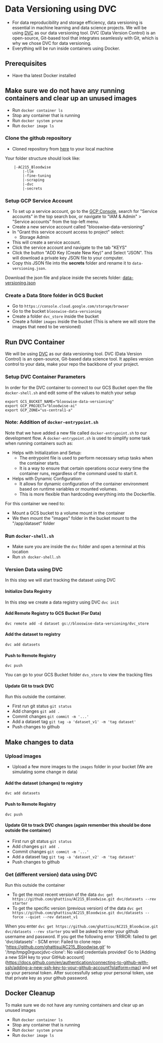 # Data Versioning using DVC
- For data reproducibility and storage efficiency, data versioning is essential in machine learning and data science projects. We will be using [DVC](https://dvc.org/) as our data versioning tool. DVC (Data Version Control) is an open-source, Git-based tool that integrates seamlessly with Git, which is why we chose DVC for data versioning.
- Everything will be run inside containers using Docker.

## Prerequisites
* Have tha latest Docker installed

## Make sure we do not have any running containers and clear up an unused images
* Run `docker container ls`
* Stop any container that is running
* Run `docker system prune`
* Run `docker image ls`

### Clone the github repository
* Cloned  repository from [here](https://github.com/ghattisu/AC215_Bloodwise.git) to your local machine 

Your folder structure should look like:
```
    |-AC215_Bloodwise
        |-llm
        |-fine-tuning
        |-scraping
        |-dvc
        |-secrets
```

### Setup GCP Service Account
- To set up a service account, go to the [GCP Console](https://console.cloud.google.com/home/dashboard), search for "Service accounts" in the top search box, or navigate to "IAM & Admin" > "Service accounts" from the top-left menu. 
- Create a new service account called "blooswise-data-versioning" 
- In "Grant this service account access to project" select:
    - Storage Admin
- This will create a service account.
- Click the service account and navigate to the tab "KEYS"
- Click the button "ADD Key (Create New Key)" and Select "JSON". This will download a private key JSON file to your computer. 
- Copy this JSON file into the **secrets** folder and rename it to `data-versioning.json`.

Download the json file and place inside the secrets folder:
<a href="https://console.cloud.google.com/iam-admin/serviceaccounts?project=bloodwise-ai" download>data-versioning.json</a>


### Create a Data Store folder in GCS Bucket
- Go to `https://console.cloud.google.com/storage/browser`
- Go to the bucket `blooswise-data-versioning` 
- Create a folder `dvc_store` inside the bucket
- Create a folder `images` inside the bucket (This is where we will store the images that need to be versioned)

## Run DVC Container
We will be using [DVC](https://dvc.org/) as our data versioning tool. DVC (Data Version Control) is an open-source, Git-based data science tool. It applies version control to your data, make your repo the backbone of your project.

### Setup DVC Container Parameters
In order for the DVC container to connect to our GCS Bucket open the file `docker-shell.sh` and edit some of the values to match your setup
```
export GCS_BUCKET_NAME="blooswise-data-versioning"
export GCP_PROJECT="bloodwise-ai"
export GCP_ZONE="us-central1-a"
```
### Note: Addition of `docker-entrypoint.sh`
Note that we have added a new file called `docker-entrypoint.sh` to our development flow. A `docker-entrypoint.sh` is used to simplify some task when running containers such as:
* Helps with Initialization and Setup: 
   * The entrypoint file is used to perform necessary setup tasks when the container starts. 
   * It is a way to ensure that certain operations occur every time the container runs, regardless of the command used to start it.
* Helps with Dynamic Configuration:
   * It allows for dynamic configuration of the container environment based on runtime variables or mounted volumes. 
   * This is more flexible than hardcoding everything into the Dockerfile.

For this container we need to:
* Mount a GCS bucket to a volume mount in the container
* We then mount the "images" folder in the bucket mount to the "/app/dataset" folder

### Run `docker-shell.sh`
- Make sure you are inside the `dvc` folder and open a terminal at this location
- Run `sh docker-shell.sh`  


### Version Data using DVC
In this step we will start tracking the dataset using DVC

#### Initialize Data Registry
In this step we create a data registry using DVC
`dvc init`

#### Add Remote Registry to GCS Bucket (For Data)
`dvc remote add -d dataset gs://blooswise-data-versioning/dvc_store`

#### Add the dataset to registry
`dvc add datasets`

#### Push to Remote Registry
`dvc push`

You can go to your GCS Bucket folder `dvs_store` to view the tracking files


#### Update Git to track DVC 
Run this outside the container. 
- First run git status `git status`
- Add changes `git add .`
- Commit changes `git commit -m '...'`
- Add a dataset tag `git tag -a 'dataset_v1' -m 'tag dataset'`
- Push changes to github

## Make changes to data

### Upload images
- Upload a few more images to the `images` folder in your bucket (We are simulating some change in data)

#### Add the dataset (changes) to registry
`dvc add datasets`

#### Push to Remote Registry
`dvc push`

#### Update Git to track DVC changes (again remember this should be done outside the container)
- First run git status `git status`
- Add changes `git add .`
- Commit changes `git commit -m '...'`
- Add a dataset tag `git tag -a 'dataset_v2' -m 'tag dataset'`
- Push changes to github


### Get (different version) data using DVC 
Run this outside the container 
- To get the most recent version of the data `dvc get https://github.com/ghattisu/AC215_Bloodwise.git dvc/datasets --rev starter`
- To get the specific version (previous version) of the data `dvc get https://github.com/ghattisu/AC215_Bloodwise.git dvc/datasets --force --quiet --rev dataset_v1`

When you enter `dvc get https://github.com/ghattisu/AC215_Bloodwise.git dvc/datasets --rev starter` you will be asked to enter your github username and password. If you get the following error ‘ERROR: failed to get 'dvc/datasets' - SCM error: Failed to clone repo 'https://github.com/ghattisu/AC215_Bloodwise.git' to '/tmp/tmpg0rguocjdvc-clone': No valid credentials provided’
Go to [Adding a new SSH key to your GitHub account] (https://docs.github.com/en/authentication/connecting-to-github-with-ssh/adding-a-new-ssh-key-to-your-github-account?platform=mac) and set up your personal token. After successfully setup your personal token, use that private key as your github password. 


## Docker Cleanup
To make sure we do not have any running containers and clear up an unused images
* Run `docker container ls`
* Stop any container that is running
* Run `docker system prune`
* Run `docker image ls`
